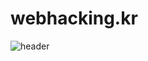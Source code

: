 # webhacking.kr
![header](https://capsule-render.vercel.app/api?type=soft&color=FFF&height=200&section=header&text=webhacking.krk&fontColor=212529&fontSize=70&animation=fadeIn)
